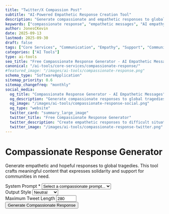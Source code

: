 ```yaml
---
title: "Twitter/X Compassion Post"
subtitle: "AI-Powered Empathetic Response Creation Tool"
description: "Generate compassionate and empathetic responses to global tragedies and difficult situations. Create meaningful content that expresses solidarity and support with AI assistance."
keywords: ["compassionate response", "empathetic messages", "AI empathy tool", "crisis response", "supportive messaging", "solidarity statements", "community support", "tragedy response", "emotional intelligence AI"]
author: JonesCKevin
date: 2025-09-13
lastmod: 2025-09-30
draft: false
tags: ["Core Services", "Communication", "Empathy", "Support", "Community", "Crisis Response", "AI", "Tools"]
categories: ["AI Tools"]
type: ai-tools
seo_title: "Free Compassionate Response Generator - AI Empathetic Messages"
canonical: "/ai-tools/core-services/compassionate-response/"
#featured_image: "/images/ai-tools/compassionate-response.png"
schema_type: "SoftwareApplication"
sitemap_priority: 0.6
sitemap_changefreq: "monthly"
social_media:
  og_title: "Compassionate Response Generator - AI Empathetic Messages"
  og_description: "Generate compassionate responses to global tragedies with AI. Create meaningful content that expresses solidarity and support."
  og_image: "/images/ai-tools/compassionate-response-social.png"
  og_type: "website"
  twitter_card: "summary_large_image"
  twitter_title: "Free Compassionate Response Generator"
  twitter_description: "Create empathetic responses to difficult situations with AI. Express solidarity and support with meaningful content."
  twitter_image: "/images/ai-tools/compassionate-response-twitter.png"
---
```


# Compassionate Response Generator
Generate empathetic and hopeful responses to global tragedies. This tool crafts meaningful content that expresses solidarity and support for communities in need.

<form id="responseForm">
<div class="form-group">
<label for="systemPrompt">System Prompt *</label>
<select id="systemPrompt" required="">
<option value="">Select a compassionate prompt...</option>
<option value="global-empathy">Global Empathy Lens</option>
<option value="hope-headlines">Hope Beyond Headlines</option>
<option value="silent-stories">Silent Stories, Loud Support</option>
<option value="united-humanity">United in Humanity</option>
<option value="forgotten">For Those Forgotten</option>
</select>
</div>
<div class="form-group">
<label for="outputStyle">Output Style</label>
<select id="outputStyle">
<option value="neutral">Neutral</option>
<option value="formal">Formal</option>
<option value="poetic">Poetic</option>
<option value="minimalist">Minimalist</option>
</select>
</div>
<div class="form-group">
<label for="maxLength">Maximum Tweet Length</label>
<input id="maxLength" max="280" min="50" type="number" value="280"/>
</div>
<button type="button" class="btn-primary" onclick="generateResponse()">Generate Compassionate Response</button>
</form>
<div class="loading" id="loadingDiv" style="display: none;">
                Generating compassionate response...
            </div>
<div id="errorDiv" style="display: none;"></div>
<div id="resultDiv" style="display: none;">
<h3 style="color: #ff6b35; margin-bottom: 20px;">Compassionate Response</h3>
<div class="result-content" id="resultContent"></div>
<div style="margin-top: 30px; gap: 15px; display: flex; justify-content: center; flex-wrap: wrap;">
<button class="btn-primary" onclick="copyResult()" style="width: auto; padding: 10px 20px;">📋 Copy
                        to Clipboard</button>
<button class="btn-primary" onclick="downloadResult('markdown')" style="width: auto; padding: 10px 20px; background: linear-gradient(135deg, #28a745, #34ce57);">📄
                        Download Markdown</button>
<button class="btn-primary" onclick="downloadResult('html')" style="width: auto; padding: 10px 20px; background: linear-gradient(135deg, #17a2b8, #20c997);">🌐
                        Download HTML</button>

</div>
</div>

<script src="compassionate-response.js"></script>